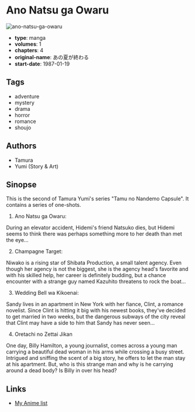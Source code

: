 # Ano Natsu ga Owaru

![ano-natsu-ga-owaru](https://cdn.myanimelist.net/images/manga/3/17698.jpg)

-   **type**: manga
-   **volumes**: 1
-   **chapters**: 4
-   **original-name**: あの夏が終わる
-   **start-date**: 1987-01-19

## Tags

-   adventure
-   mystery
-   drama
-   horror
-   romance
-   shoujo

## Authors

-   Tamura
-   Yumi (Story & Art)

## Sinopse

This is the second of Tamura Yumi's series "Tamu no Nandemo Capsule". It contains a series of one-shots.

1. Ano Natsu ga Owaru:

During an elevator accident, Hidemi's friend Natsuko dies, but Hidemi seems to think there was perhaps something more to her death than met the eye...

2. Champagne Target:

Niwako is a rising star of Shibata Production, a small talent agency. Even though her agency is not the biggest, she is the agency head's favorite and with his skilled help, her career is definitely budding, but a chance encounter with a strange guy named Kazuhito threatens to rock the boat...

3. Wedding Bell wa Kikoenai:

Sandy lives in an apartment in New York with her fiance, Clint, a romance novelist. Since Clint is hitting it big with his newest books, they've decided to get married in two weeks, but the dangerous subways of the city reveal that Clint may have a side to him that Sandy has never seen...

4. Oretachi no Zettai Jikan

One day, Billy Hamilton, a young journalist, comes across a young man carrying a beautiful dead woman in his arms while crossing a busy street. Intrigued and sniffing the scent of a big story, he offers to let the man stay at his apartment. But, who is this strange man and why is he carrying around a dead body? Is Billy in over his head?

## Links

-   [My Anime list](https://myanimelist.net/manga/12735/Ano_Natsu_ga_Owaru)
